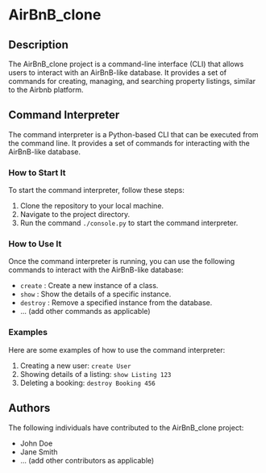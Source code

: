 # <link>AirBnB_clone</link>

## Description
The <link>AirBnB_clone</link> project is a command-line interface (CLI) that allows users to interact with an <link>AirBnB</link>-like database. It provides a set of commands for creating, managing, and searching property listings, similar to the <link>Airbnb</link> platform.

## Command Interpreter
The command interpreter is a Python-based CLI that can be executed from the command line. It provides a set of commands for interacting with the <link>AirBnB</link>-like database.

### How to Start It
To start the command interpreter, follow these steps:
1. Clone the repository to your local machine.
2. Navigate to the project directory.
3. Run the command `./console.py` to start the command interpreter.

### How to Use It
Once the command interpreter is running, you can use the following commands to interact with the <link>AirBnB</link>-like database:
- `create` : Create a new instance of a class.
- `show` : Show the details of a specific instance.
- `destroy` : Remove a specified instance from the database.
- ... (add other commands as applicable)

### Examples
Here are some examples of how to use the command interpreter:
1. Creating a new user: `create User`
2. Showing details of a listing: `show Listing 123`
3. Deleting a booking: `destroy Booking 456`

## Authors
The following individuals have contributed to the <link>AirBnB_clone</link> project:
- <link>John Doe</link>
- <link>Jane Smith</link>
- ... (add other contributors as applicable)
